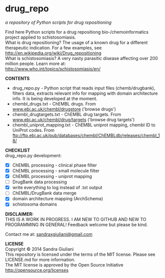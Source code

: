 # drug_repo #
_a repository of Python scripts for drug repositioning_


Find here Python scripts for a drug repositiong bio-/chemoinformatics project
applied to schistosomiasis.  
What is drug repositioning? The usage of a known drug for a different therapeutic indication. For a few examples, see http://en.wikipedia.org/wiki/Drug_repositioning  
What is schistosomiasis? A very nasty parasitic disease affecting over 200 million people. Learn more at: http://www.who.int/topics/schistosomiasis/en/

**CONTENTS**
* drug_repo.py - Python script that reads input files (chemb/drugbank), filters data, extracts relevant info for mapping with domain architecture info. It is being developed at the moment.
* chembl\_drugs.txt - ChEMBL drugs. From www.ebi.ac.uk/chembl/drugstore ('browse drugs')
* chembl\_drugtargets.txt - ChEMBL drug targets. From www.ebi.ac.uk/chembl/drug/targets ('browse drug targets')  
* chembl\_uniprot\_mapping.txt - ChEMBL uniprot mapping, chembl ID to UniProt codes. From ftp://ftp.ebi.ac.uk/pub/databases/chembl/ChEMBLdb/releases/chembl_18/

**CHECKLIST**  
drug_repo.py development:
- [x] ChEMBL processing - clinical phase filter 
- [x] ChEMBL processing - small molecule filter 
- [x] ChEMBL processing - uniprot mapping
- [ ] DrugBank data processing
- [x] write everything to log instead of .txt output
- [ ] ChEMBL/DrugBank data merge
- [x] domain architecture mapping (ArchSchema)
- [x] schistosoma domains

**DISCLAIMER:**  
THIS IS A WORK IN PROGRESS. I AM NEW TO GITHUB AND NEW TO PROGRAMMING IN GENERAL! Feedback welcome but please be kind.

Contact me at: sandraxgiuliani@gmail.com

**LICENSE**  
Copyright &copy; 2014 Sandra Giuliani  
This repository is licensed under the terms of the MIT license. Please see LICENSE.md for more information.  
The MIT license is approved by the Open Source Initiative http://opensource.org/licenses


